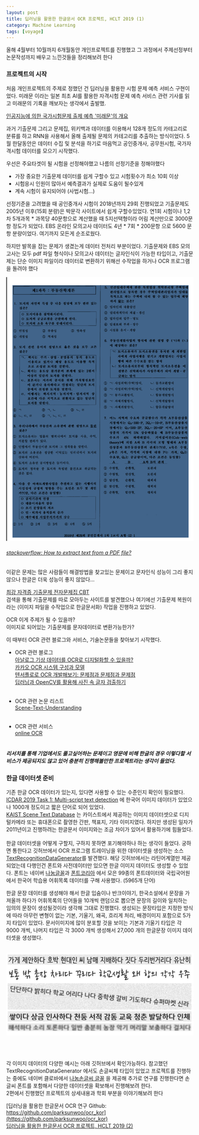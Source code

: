 ```yaml
---
layout: post
title: 딥러닝을 활용한 한글문서 OCR 프로젝트, HCLT 2019 (1)
category: Machine Learning
tags: [voyage]
---
```


올해 4월부터 10월까지 6개월동안 개인프로젝트를 진행했고 그 과정에서 주제선정부터 논문작성까지 배우고 느낀것들을 정리해보려 한다

### **프로젝트의 시작**

처음 개인프로젝트의 주제로 정했던 건 딥러닝을 활용한 시험 문제 예측 서비스 구현이었다. 미래문 이라는 일본 최초 AI를 활용한 자격시험 문제 예측 서비스 관련 기사를 읽고 미래문의 기록을 깨보자는 생각에서 출발했.

[인공지능에 의한 국가시험문제 출제 예측 '미래문'의 개요](https://lh6.googleusercontent.com/f_BRvMYBp6OMP3V7JvCzKUakMqQb5nNxcWaiyEquXQSbvJWqkl8MroUJCjUFgBr_tG8_NgFZnqR4aCPQnc-4GD2-5TDB-Xfc0dQCvQaCgjWLCqTncBLhWM5M34ySJ8XJPRfGHiHN)

과거 기출문제 그리고 문제집, 위키백과 데이터를 이용해서 128개 정도의 카테고리로 분류를 하고 RNN을 사용해서 올해 출제될 문제의 카테고리를 추출하는 방식이었다. 5월 한달동안은 데이터 수집 및 분석을 하기로 마음먹고 공인중개사, 공무원시험, 국가자격시험 데이터를 모으기 시작했다.

우선은 주요타겟이 될 시험을 선정해야했고 나름의 선정기준을 정해야했다

- 가장 중요한 기출문제 데이터를 쉽게 구할수 있고 시험횟수가 최소 10회 이상
- 시험응시 인원이 많아서 예측결과가 실제로 도움이 될수있게
- 계속 시험이 유지되어야 (사법시험...)

선정기준을 고려했을 때 공인중개사 시험이 2018년까지 29회 진행되었고 기출문제도 2005년 이후(15회 분량)은 박문각 사이트에서 쉽게 구할수있었다. 연1회 시험이나 1,2차 5개과목 * 과목당 40문항으로 계산했을 때 5지선택형이라 어림 계산만으로 3000문항 정도가 되었다. EBS 온라인 모의고사 데이터도 4년 * 7회 * 200문항 으로 5600 문항 분량이었다. 여기까지 모든게 순조로웠다.

하지만 발목을 잡는 문제가 생겼는게 데이터 전처리 부분이었다. 기출문제와 EBS 모의고사는 모두 pdf 파일 형식이나 모의고사 데이터는 글자인식이 가능한 타입이고, 기출문제는 단순 이미지 파일이라 데이터로 변환하기 위해선 수작업을 하거나 OCR 프로그램을 돌려야 했다



![이미지화된 기출문제](../images/ocr_kor1.png)



###### [stackoverflow: How to extract text from a PDF file?](https://stackoverflow.com/questions/34837707/how-to-extract-text-from-a-pdf-file)

이같은 문제는 많은 사람들이 해결방법을 찾고있는 문제이고 문자인식 성능이 그리 좋지않으나 한글은 더욱 성능이 좋지 않았다...

[최강 자격증 기출문제 전자문제집 CBT](https://www.comcbt.com/)<br>
검색을 통해 기출문제를 따로 모아두는 사이트를 발견했으나 여기에선 기출문제 복원이라는 (이미지 파일을 수작업으로 한글문서화) 작업을 진행하고 있었다.

OCR 이게 주제가 될 수 있을까?<br>
이미지로 되어있는 기출문제를 문자데이터로 변환가능한가?<br>

이 때부터 OCR 관련 블로그와 서비스, 기술논문들을 찾아보기 시작했다.<br>

- OCR 관련 블로그<br>
[아날로그 기상 데이터를 OCR로 디지털화할 수 있을까?](https://brunch.co.kr/@kakao-it/319)<br>
[카카오 OCR 시스템 구성과 모델](https://brunch.co.kr/@kakao-it/318)<br>
[텐서플로로 OCR 개발해보기: 문제점과 문제점과 문제점](https://brunch.co.kr/@kakao-it/304)<br>
[딥러닝과 OpenCV를 활용해 사진 속 글자 검출하기](https://d2.naver.com/helloworld/8344782)<br><br>

- OCR 관련 논문 리스트<br>
[Scene-Text-Understanding](https://github.com/tangzhenyu/Scene-Text-Understanding)<br><br>

- OCR 관련 서비스<br>
[online OCR](https://www.onlineocr.net/)<br><br>

##### 리서치를 통해 기업에서도 풀고싶어하는 문제이고 영문에 비해 한글의 경우 이렇다할 서비스가 제공되지도 않고 있어 충분히 진행해볼만한 프로젝트라는 생각이 들었다.<br>



### 한글 데이터셋 준비

기존 한글 OCR 데이터가 있는지, 있다면 사용할 수 있는 수준인지 확인이 필요했다. [ICDAR 2019 Task 1: Multi-script text detection](https://rrc.cvc.uab.es/?ch=15) 에 한국어 이미지 데이터가 있었으나 1000개 정도이고 짧은 단어로 되어 있었다.<br>
[KAIST Scene Text Database](http://www.iapr-tc11.org/mediawiki/index.php/KAIST_Scene_Text_Database) 는 카이스트에서 제공하는 이미지 데이터셋으로 디지털카메라 또는 휴대폰으로 촬영한 간판, 책표지, 기타 이미지였다. 하지만 생성된 일자가 2011년이고 진행하려는 한글문서 이미지와는 조금 차이가 있어서 활용하기에 힘들었다.<br><br> 
한글 데이터셋을 어떻게 구할지, 구하지 못하면 포기해야하나 하는 생각이 들었다. 궁하면 통한다고 깃허브에서 OCR 프로그램 트레이닝을 위한 데이터셋을 생성하는 소스 [TextRecognitionDataGenerator](https://github.com/Belval/TextRecognitionDataGenerator)를 발견했다. 해당 깃허브에서는 라틴어계열만 제공되었는데 다행인건 폰트와 사전데이터만 있으면 한글 이미지 데이터도 생성할 수 있었다. 폰트는 네이버 [나눔글꼴](https://hangeul.naver.com/2017/nanum)과 [폰트코리아](http://www.font.co.kr/yoonfont/free/main.asp) 에서 모은 99종의 폰트데이터와 국립국어원에서 한국어 학습용 어휘목록 데이터를 구해 사용했다. (5965개 단어) 

 한글 문장 데이터를 생성해야 해서 한글 입숨이나 반크이야기, 한국소설에서 문장을 가져올까 하다가 어휘목록의 단어들을 10개씩 랜덤으로 뽑으면 문장의 길이와 일치하는 임의의 문장이 생성될것이라 생각해 그대로 진행했다. 생성되는 문장타입은 지정한 방식에 따라 아무런 변형이 없는 기본, 기울기, 왜곡, 흐리게 처리, 배경이미지 포함으로 5가지 타입이 있었다. 문서이미지에 많이 분포할 것을 보이는 기본과 기울기 타입은 각 9000 개씩, 나머지 타입은 각 3000 개씩 생성해서 27,000 개의 한글문장 이미지 데이터셋을 생성했다.<br><br> 



![생성한 한글문장 이미지 데이터](../images/ocr_kor2.png)


<br><br>

각 이미지 데이터의 다양한 예시는 아래 깃허브에서 확인가능하다. 참고했던 TextRecognitionDataGenerator 에서도 손글씨체 타입이 있었고 프로젝트를 진행하는 중에도 네이버 클로바에서 [나눔손글씨 글꼴](https://clova.ai/handwriting) 을 제공해 추가로 연구를 진행한다면 손글씨 폰트를 포함해서 다양한 데이터셋을 확보해서 진행해보려 한다.<br>
2편에서 진행했던 프로젝트의 상세내용과 학회 부분을 이야기해보려 한다<br>

[딥러닝을 활용한 한글문서 OCR 연구 Github: https://github.com/parksunwoo/ocr_kor](https://github.com/parksunwoo/ocr_kor)<br>
[딥러닝을 활용한 한글문서 OCR 프로젝트, HCLT 2019 (2)](https://parksunwoo.github.io/ocr_kor2/)
<br><br>